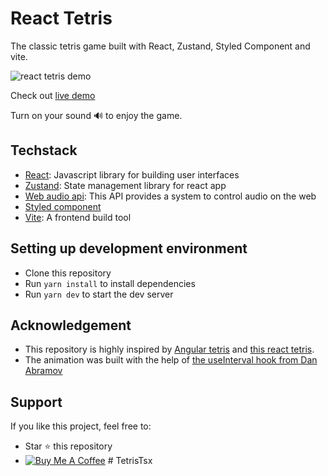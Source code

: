 # React Tetris 
The classic tetris game built with React, Zustand, Styled Component and vite. 

![react tetris demo](https://media.giphy.com/media/pteELGFZlrbLosmbiR/giphy.gif)

Check out [live demo](https://kkhanhluu.github.io/react-tetris/)

Turn on your sound  🔊 to enjoy the game. 

## Techstack 
- [React](https://reactjs.org/): Javascript library for building user interfaces
- [Zustand](https://github.com/pmndrs/zustand): State management library for react app
- [Web audio api](https://developer.mozilla.org/en-US/docs/Web/API/Web_Audio_API): This API provides a system to control audio on the web
- [Styled component](https://styled-components.com/)
- [Vite](https://vitejs.dev/): A frontend build tool

## Setting up development environment 
- Clone this repository 
- Run `yarn install` to install dependencies
- Run `yarn dev` to start the dev server 

## Acknowledgement
- This repository is highly inspired by [Angular tetris](https://github.com/trungk18/angular-tetris) and [this react tetris](https://github.com/chvin/react-tetris/blob/master/README-EN.md). 
- The animation was built with the help of [the useInterval hook from Dan Abramov](https://overreacted.io/making-setinterval-declarative-with-react-hooks/)

## Support
If you like this project, feel free to: 
- Star ⭐ this repository
- <a title="Thanks for your support!" href="https://www.buymeacoffee.com/luukhanh96I" target="_blank"><img src="https://res.cloudinary.com/dvujyxh7e/image/upload/c_thumb,w_140,g_face/v1596378474/default-orange_uthxgz.jpg" alt="Buy Me A Coffee"></a>
#   T e t r i s T s x  
 